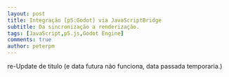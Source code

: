 ```yaml
---
layout: post
title: Integração [p5:Godot] via JavaScriptBridge
subtitle: Da sincronização a renderização.
tags: [JavaScript,p5.js,Godot Engine]
comments: true
author: peterpm
---
```


re-Update de titulo (e data futura não funciona, data passada temporaria.)
